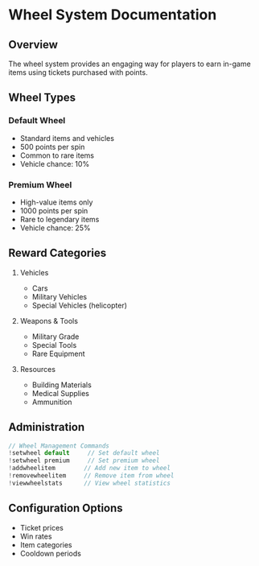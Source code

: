 # Wheel System Documentation

## Overview
The wheel system provides an engaging way for players to earn in-game items using tickets purchased with points.

## Wheel Types

### Default Wheel
- Standard items and vehicles
- 500 points per spin
- Common to rare items
- Vehicle chance: 10%

### Premium Wheel
- High-value items only
- 1000 points per spin
- Rare to legendary items
- Vehicle chance: 25%

## Reward Categories
1. Vehicles
   - Cars
   - Military Vehicles
   - Special Vehicles (helicopter)

2. Weapons & Tools
   - Military Grade
   - Special Tools
   - Rare Equipment

3. Resources
   - Building Materials
   - Medical Supplies
   - Ammunition

## Administration
```javascript
// Wheel Management Commands
!setwheel default     // Set default wheel
!setwheel premium     // Set premium wheel
!addwheelitem        // Add new item to wheel
!removewheelitem     // Remove item from wheel
!viewwheelstats      // View wheel statistics
```

## Configuration Options
- Ticket prices
- Win rates
- Item categories
- Cooldown periods
